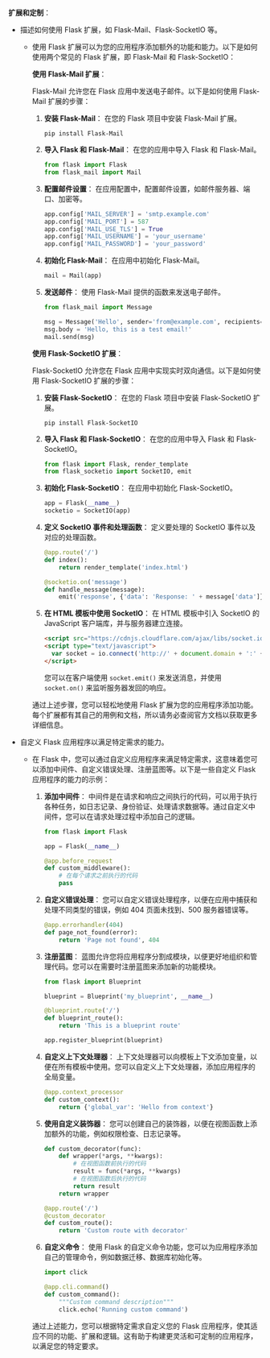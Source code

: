 **扩展和定制**：

- 描述如何使用 Flask 扩展，如 Flask-Mail、Flask-SocketIO 等。

  - 使用 Flask 扩展可以为您的应用程序添加额外的功能和能力。以下是如何使用两个常见的 Flask 扩展，即 Flask-Mail 和 Flask-SocketIO：

    **使用 Flask-Mail 扩展**：

    Flask-Mail 允许您在 Flask 应用中发送电子邮件。以下是如何使用 Flask-Mail 扩展的步骤：

    1. **安装 Flask-Mail**：
       在您的 Flask 项目中安装 Flask-Mail 扩展。

       ```
       pip install Flask-Mail
       ```

    2. **导入 Flask 和 Flask-Mail**：
       在您的应用中导入 Flask 和 Flask-Mail。

       ```python
       from flask import Flask
       from flask_mail import Mail
       ```

    3. **配置邮件设置**：
       在应用配置中，配置邮件设置，如邮件服务器、端口、加密等。

       ```python
       app.config['MAIL_SERVER'] = 'smtp.example.com'
       app.config['MAIL_PORT'] = 587
       app.config['MAIL_USE_TLS'] = True
       app.config['MAIL_USERNAME'] = 'your_username'
       app.config['MAIL_PASSWORD'] = 'your_password'
       ```

    4. **初始化 Flask-Mail**：
       在应用中初始化 Flask-Mail。

       ```python
       mail = Mail(app)
       ```

    5. **发送邮件**：
       使用 Flask-Mail 提供的函数来发送电子邮件。

       ```python
       from flask_mail import Message

       msg = Message('Hello', sender='from@example.com', recipients=['to@example.com'])
       msg.body = 'Hello, this is a test email!'
       mail.send(msg)
       ```

    **使用 Flask-SocketIO 扩展**：

    Flask-SocketIO 允许您在 Flask 应用中实现实时双向通信。以下是如何使用 Flask-SocketIO 扩展的步骤：

    1. **安装 Flask-SocketIO**：
       在您的 Flask 项目中安装 Flask-SocketIO 扩展。

       ```
       pip install Flask-SocketIO
       ```

    2. **导入 Flask 和 Flask-SocketIO**：
       在您的应用中导入 Flask 和 Flask-SocketIO。

       ```python
       from flask import Flask, render_template
       from flask_socketio import SocketIO, emit
       ```

    3. **初始化 Flask-SocketIO**：
       在应用中初始化 Flask-SocketIO。

       ```python
       app = Flask(__name__)
       socketio = SocketIO(app)
       ```

    4. **定义 SocketIO 事件和处理函数**：
       定义要处理的 SocketIO 事件以及对应的处理函数。

       ```python
       @app.route('/')
       def index():
           return render_template('index.html')

       @socketio.on('message')
       def handle_message(message):
           emit('response', {'data': 'Response: ' + message['data']})
       ```

    5. **在 HTML 模板中使用 SocketIO**：
       在 HTML 模板中引入 SocketIO 的 JavaScript 客户端库，并与服务器建立连接。

       ```html
       <script src="https://cdnjs.cloudflare.com/ajax/libs/socket.io/4.0.1/socket.io.js"></script>
       <script type="text/javascript">
         var socket = io.connect('http://' + document.domain + ':' + location.port);
       </script>
       ```

       您可以在客户端使用 `socket.emit()` 来发送消息，并使用 `socket.on()` 来监听服务器发回的响应。

    通过上述步骤，您可以轻松地使用 Flask 扩展为您的应用程序添加功能。每个扩展都有其自己的用例和文档，所以请务必查阅官方文档以获取更多详细信息。

- 自定义 Flask 应用程序以满足特定需求的能力。

  - 在 Flask 中，您可以通过自定义应用程序来满足特定需求，这意味着您可以添加中间件、自定义错误处理、注册蓝图等。以下是一些自定义 Flask 应用程序的能力的示例：

    1. **添加中间件**：
       中间件是在请求和响应之间执行的代码，可以用于执行各种任务，如日志记录、身份验证、处理请求数据等。通过自定义中间件，您可以在请求处理过程中添加自己的逻辑。

       ```python
       from flask import Flask

       app = Flask(__name__)

       @app.before_request
       def custom_middleware():
           # 在每个请求之前执行的代码
           pass
       ```

    2. **自定义错误处理**：
       您可以自定义错误处理程序，以便在应用中捕获和处理不同类型的错误，例如 404 页面未找到、500 服务器错误等。

       ```python
       @app.errorhandler(404)
       def page_not_found(error):
           return 'Page not found', 404
       ```

    3. **注册蓝图**：
       蓝图允许您将应用程序分割成模块，以便更好地组织和管理代码。您可以在需要时注册蓝图来添加新的功能模块。

       ```python
       from flask import Blueprint

       blueprint = Blueprint('my_blueprint', __name__)

       @blueprint.route('/')
       def blueprint_route():
           return 'This is a blueprint route'

       app.register_blueprint(blueprint)
       ```

    4. **自定义上下文处理器**：
       上下文处理器可以向模板上下文添加变量，以便在所有模板中使用。您可以自定义上下文处理器，添加应用程序的全局变量。

       ```python
       @app.context_processor
       def custom_context():
           return {'global_var': 'Hello from context'}
       ```

    5. **使用自定义装饰器**：
       您可以创建自己的装饰器，以便在视图函数上添加额外的功能，例如权限检查、日志记录等。

       ```python
       def custom_decorator(func):
           def wrapper(*args, **kwargs):
               # 在视图函数前执行的代码
               result = func(*args, **kwargs)
               # 在视图函数后执行的代码
               return result
           return wrapper

       @app.route('/')
       @custom_decorator
       def custom_route():
           return 'Custom route with decorator'
       ```

    6. **自定义命令**：
       使用 Flask 的自定义命令功能，您可以为应用程序添加自己的管理命令，例如数据迁移、数据库初始化等。

       ```python
       import click

       @app.cli.command()
       def custom_command():
           """Custom command description"""
           click.echo('Running custom command')
       ```

    通过上述能力，您可以根据特定需求自定义您的 Flask 应用程序，使其适应不同的功能、扩展和逻辑。这有助于构建更灵活和可定制的应用程序，以满足您的特定要求。